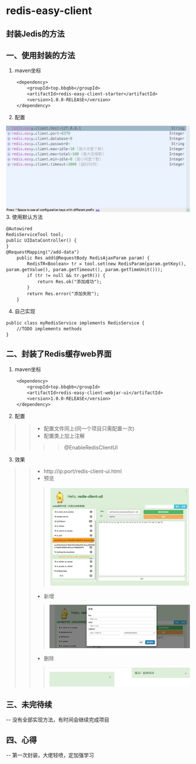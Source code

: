 # redis-easy-client

## 封装Jedis的方法

## 一、使用封装的方法
1. maven坐标
>>
        <dependency>
            <groupId>top.bbqbb</groupId>
            <artifactId>redis-easy-client-starter</artifactId>
            <version>1.0.0-RELEASE</version>
        </dependency>
2. 配置
>> 
![](https://github.com/qbbbbqSoft/img/raw/master/redis-easy-client配置.png)
3. 使用默认方法
>> 
    @Autowired
    RedisServiceTool tool;
    public UIDataController() {
    }
    @RequestMapping("/add-data")
        public Res add(@RequestBody RedisAjaxParam param) {
            RedisTR<Boolean> tr = tool.set(new RedisParam(param.getKey(), param.getValue(), param.getTimeout(), param.getTimeUnit()));
            if (tr != null && tr.getR()) {
                return Res.ok("添加成功");
            }
            return Res.error("添加失败");
        }

4. 自己实现
>>
    public class myRedisService implements RedisService {
        //TODO implements methods
    }


## 二、封装了Redis缓存web界面
1. maven坐标
>>
        <dependency>
            <groupId>top.bbqbb</groupId>
            <artifactId>redis-easy-client-webjar-ui</artifactId>
            <version>1.0.0-RELEASE</version>
        </dependency>
2. 配置
>> * 配置文件同上(同一个项目只需配置一次)
>> * 配置类上加上注解
>>>> @EnableRedisClientUI
3. 效果
>> * http://ip:port/redis-client-ui.html
>> * 预览
>>> ![](https://github.com/qbbbbqSoft/img/raw/master/preview1.png)
>> * 新增
>>> ![](https://github.com/qbbbbqSoft/img/raw/master/preview-add.png)
>> * 删除
>>> ![](https://github.com/qbbbbqSoft/img/raw/master/preview-del.png)

## 三、未完待续
-- 没有全部实现方法，有时间会继续完成项目

## 四、心得
-- 第一次封装，大佬轻喷，定加强学习



       


